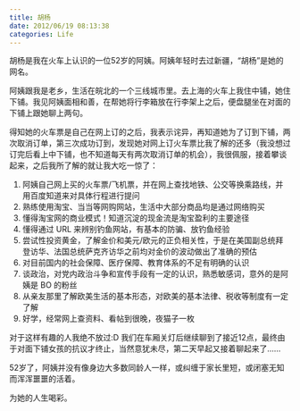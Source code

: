 ```yaml
---
title: 胡杨
date: 2012/06/19 08:13:38
categories: Life
---
```

胡杨是我在火车上认识的一位52岁的阿姨。阿姨年轻时去过新疆，“胡杨”是她的网名。

阿姨跟我是老乡，生活在皖北的一个三线城市里。去上海的火车上我住中铺，她住下铺。我见阿姨面相和善，在帮她将行李箱放在行李架上之后，便盘腿坐在对面的下铺上跟她聊上两句。

得知她的火车票是自己在网上订的之后，我表示诧异，再知道她为了订到下铺，两次取消订单，第三次成功订到，发现她对网上订火车票比我了解的还多（我没想过订完后看上中下铺，也不知道每天有两次取消订单的机会），我很佩服，接着攀谈起来，之后我所了解的就让我大吃一惊了：

  1. 阿姨自己网上买的火车票/飞机票，并在网上查找地铁、公交等换乘路线，并用百度知道来对具体行程进行提问
  2. 熟练使用淘宝、当当等网购网站，生活中大部分商品均是通过网络购买
  3. 懂得淘宝网的商业模式！知道沉淀的现金流是淘宝盈利的主要途径
  4. 懂得通过 URL 来辨别钓鱼网站，有基本的防骗、放钓鱼经验
  5. 尝试性投资黄金，了解金价和美元/欧元的正负相关性，于是在美国副总统拜登访华、法国总统萨克齐访华之前均对金价的波动做出了准确的预估
  6. 对目前国内的社会保障、医疗保障、教育体系的不足有明确的认识
  7. 谈政治，对党内政治斗争和宣传手段有一定的认识，熟悉敏感词，意外的是阿姨是 BO 的粉丝
  8. 从亲友那里了解欧美生活的基本形态，对欧美的基本法律、税收等制度有一定了解 
  9. 好学，经常网上查资料、看帖到很晚，夜猫子一枚

对于这样有趣的人我绝不放过:D 我们在车厢关灯后继续聊到了接近12点，最终由于对面下铺女孩的抗议才终止，当然意犹未尽，第二天早起又接着聊起来了……

52岁了，阿姨并没有像身边大多数同龄人一样，或纠缠于家长里短，或闭塞无知而浑浑噩噩的活着。

为她的人生喝彩。
